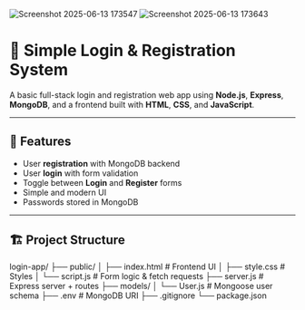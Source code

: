 ![Screenshot 2025-06-13 173547](https://github.com/user-attachments/assets/3cd5165a-8997-44fb-bb29-c92d10b11544)
![Screenshot 2025-06-13 173643](https://github.com/user-attachments/assets/ce840f43-3bfc-401c-9c82-8669b388c198)

# 🔐 Simple Login & Registration System

A basic full-stack login and registration web app using **Node.js**, **Express**, **MongoDB**, and a frontend built with **HTML**, **CSS**, and **JavaScript**.

---

## 🚀 Features

- User **registration** with MongoDB backend
- User **login** with form validation
- Toggle between **Login** and **Register** forms
- Simple and modern UI
- Passwords stored in MongoDB

---

## 🏗️ Project Structure

login-app/
├── public/
│ ├── index.html # Frontend UI
│ ├── style.css # Styles
│ └── script.js # Form logic & fetch requests
├── server.js # Express server + routes
├── models/
│ └── User.js # Mongoose user schema
├── .env # MongoDB URI
├── .gitignore
└── package.json
